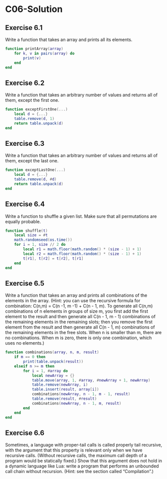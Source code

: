 # C06-Solution #

## Exercise 6.1 ##

Write a function that takes an array and prints all its elements.

```lua
function printArray(array)
    for k, v in pairs(array) do
        print(v)
    end
end
```

## Exercise 6.2 ##

Write a function that takes an arbitrary number of values and returns all of them, except the first one.

```lua
function exceptFirstOne(...)
    local d = {...}
    table.remove(d, 1)
    return table.unpack(d)
end
```

## Exercise 6.3 ##

Write a function that takes an arbitrary number of values and returns all of them, except the last one.

```lua
function exceptLastOne(...)
    local d = {...}
    table.remove(d, #d)
    return table.unpack(d)
end
```

## Exercise 6.4 ##

Write a function to shuffle a given list. Make sure that all permutations are equally probable.

```lua
function shuffle(t)
    local size = #t
    math.randomseed(os.time())
    for i = 1, size // 2 do
        local r1 = math.floor(math.random() * (size - 1) + 1)
        local r2 = math.floor(math.random() * (size - 1) + 1)
        t[r1], t[r2] = t[r2], t[r1]
    end
end
```

## Exercise 6.5 ##

Write a function that takes an array and prints all combinations of the elements in the array. (Hint: you can use the recursive formula for combination: C(n,m) = C(n -1, m -1) + C(n - 1, m). To generate all C(n,m) combinations of n elements in groups of size m, you first add the first element to the result and then generate all C(n - 1, m - 1) combinations of the remaining elements in the remaining slots; then you remove the first element from the result and then generate all C(n - 1, m) combinations of the remaining elements in the free slots. When n is smaller than m, there are no combinations. When m is zero, there is only one combination, which uses no elements.)

```lua
function combinations(array, n, m, result)
    if m == 0 then
        print(table.unpack(result))
    elseif n >= m then
        for i = 1, #array do
            local newArray = {}
            table.move(array, 1, #array, #newArray + 1, newArray)
            table.remove(newArray, i)
            table.insert(result, array[i])
            combinations(newArray, n - 1, m - 1, result)
            table.remove(result, #result)
            combinations(newArray, n - 1, m, result)
        end
    end
end
```

## Exercise 6.6 ##

Sometimes, a language with proper-tail calls is called properly tail recursive, with the argument that this property is relevant only when we have recursive calls. (Without recursive calls, the maximum call depth of a program would be statically fixed.) Show that this argument does not hold in a dynamic language like Lua: write a program that performs an unbounded call chain without recursion. (Hint: see the section called “Compilation”.)

